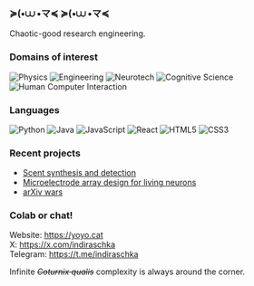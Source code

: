 ### ≽(•⩊ •マ≼ ≽(•⩊ •マ≼ 


Chaotic-good research engineering.

### Domains of interest 
![Physics](https://img.shields.io/badge/Physics-7965C1?style=flat-square&logo=atom&logoColor=white)
![Engineering](https://img.shields.io/badge/Engineering-471396?style=flat-square&logo=brain&logoColor=white)
![Neurotech](https://img.shields.io/badge/Neurotech-483AA0?style=flat-square&logo=brain&logoColor=white)
![Cognitive Science](https://img.shields.io/badge/Cognitive%20Science-FFCC00?style=flat-square&logo=brain&logoColor=white)
![Human Computer Interaction](https://img.shields.io/badge/Human%20Computer%20Interaction-E3D095?style=flat-square&logoColor=white)


### Languages
![Python](https://img.shields.io/badge/Python-3776AB?style=flat-square&logo=python&logoColor=white)
![Java](https://img.shields.io/badge/Java-ED8B00?style=flat-square&logo=openjdk&logoColor=white)
![JavaScript](https://img.shields.io/badge/JavaScript-F7DF1E?style=flat-square&logo=javascript&logoColor=black)
![React](https://img.shields.io/badge/React-61DAFB?style=flat-square&logo=react&logoColor=black)
![HTML5](https://img.shields.io/badge/HTML5-E34F26?style=flat-square&logo=html5&logoColor=white)
![CSS3](https://img.shields.io/badge/CSS3-1572B6?style=flat-square&logo=css3&logoColor=white)

### Recent projects
- [Scent synthesis and detection](https://lu.ma/scentengine)
- [Microelectrode array design for living neurons](https://x.com/indiraschka/status/1931868741283021041)
- [arXiv wars](https://indiraschka.substack.com/p/arxiv-wars)


### Colab or chat!
Website: https://yoyo.cat   
X: https://x.com/indiraschka   
Telegram: https://t.me/indiraschka

Infinite ~~*Coturnix qualis*~~ complexity is always around the corner. 